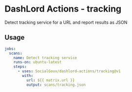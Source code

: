 # DashLord Actions - tracking

Detect tracking service for a URL and report results as JSON

## Usage

```yaml
jobs:
  scans:
    name: Detect tracking service
    runs-on: ubuntu-latest
    steps:
      - uses: SocialGouv/dashlord-actions/tracking@v1
        with:
          url: ${{ matrix.url }}
          output: scans/tracking.json
```
